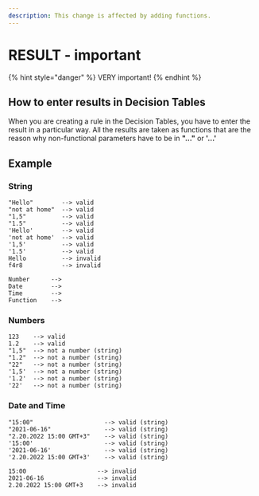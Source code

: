 ```yaml
---
description: This change is affected by adding functions.
---
```


# RESULT - important

{% hint style="danger" %}
VERY important! 
{% endhint %}

## How to enter results in Decision Tables

When you are creating a rule in the Decision Tables, you have to enter the result in a particular way. All the results are taken as functions that are the reason why non-functional parameters have to be in **"..."** or **'...'**

## **Example**

### String

```text
"Hello"        --> valid
"not at home"  --> valid
"1,5"          --> valid
"1.5"          --> valid
'Hello'        --> valid
'not at home'  --> valid
'1,5'          --> valid
'1.5'          --> valid
Hello          --> invalid
f4r8           --> invalid

Number      --> 
Date        -->
Time        -->
Function    -->
```

### Numbers

```text
123    --> valid
1.2    --> valid
"1,5"  --> not a number (string)
"1.2"  --> not a number (string)
"22"   --> not a number (string)
'1,5'  --> not a number (string)
'1.2'  --> not a number (string)
'22'   --> not a number (string)
```

### Date and Time

```text
"15:00"                    --> valid (string)
"2021-06-16"               --> valid (string)
"2.20.2022 15:00 GMT+3"    --> valid (string)
'15:00'                    --> valid (string)
'2021-06-16'               --> valid (string)
'2.20.2022 15:00 GMT+3'    --> valid (string)

15:00                    --> invalid
2021-06-16               --> invalid
2.20.2022 15:00 GMT+3    --> invalid
```

